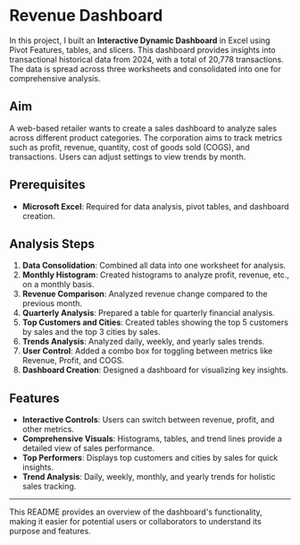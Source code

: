 # Revenue Dashboard

In this project, I built an **Interactive Dynamic Dashboard** in Excel using Pivot Features, tables, and slicers. This dashboard provides insights into transactional historical data from 2024, with a total of 20,778 transactions. The data is spread across three worksheets and consolidated into one for comprehensive analysis.

## Aim

A web-based retailer wants to create a sales dashboard to analyze sales across different product categories. The corporation aims to track metrics such as profit, revenue, quantity, cost of goods sold (COGS), and transactions. Users can adjust settings to view trends by month.

## Prerequisites

- **Microsoft Excel**: Required for data analysis, pivot tables, and dashboard creation.

## Analysis Steps

1. **Data Consolidation**: Combined all data into one worksheet for analysis.
2. **Monthly Histogram**: Created histograms to analyze profit, revenue, etc., on a monthly basis.
3. **Revenue Comparison**: Analyzed revenue change compared to the previous month.
4. **Quarterly Analysis**: Prepared a table for quarterly financial analysis.
5. **Top Customers and Cities**: Created tables showing the top 5 customers by sales and the top 3 cities by sales.
6. **Trends Analysis**: Analyzed daily, weekly, and yearly sales trends.
7. **User Control**: Added a combo box for toggling between metrics like Revenue, Profit, and COGS.
8. **Dashboard Creation**: Designed a dashboard for visualizing key insights.

## Features

- **Interactive Controls**: Users can switch between revenue, profit, and other metrics.
- **Comprehensive Visuals**: Histograms, tables, and trend lines provide a detailed view of sales performance.
- **Top Performers**: Displays top customers and cities by sales for quick insights.
- **Trend Analysis**: Daily, weekly, monthly, and yearly trends for holistic sales tracking.

---

This README provides an overview of the dashboard's functionality, making it easier for potential users or collaborators to understand its purpose and features.
